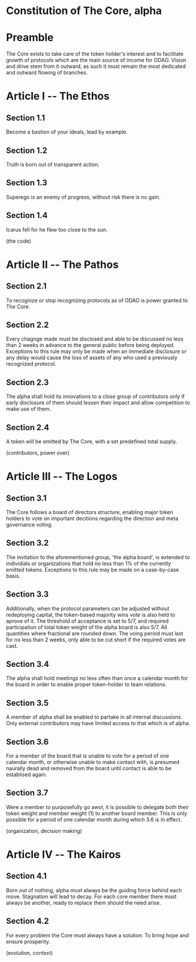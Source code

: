 # Constitution of The Core, alpha

# Preamble

The Core exists to take care of the token holder's interest and to facilitate growth of protocols which are the main source of income for ODAO. Vision and drive stem from it outward, as such it must remain the most dedicated and outward flowing of branches.

# Article I -- The Ethos

## Section 1.1

Become a bastion of your ideals, lead by example.

## Section 1.2

Truth is born out of transparent action.

## Section 1.3

Superego is an enemy of progress, without risk there is no gain.

## Section 1.4

Icarus fell for he flew too close to the sun.

(the code)

# Article II -- The Pathos

## Section 2.1

To recognize or stop recognizing protocols as of ODAO is power granted to The Core.

## Section 2.2

Every chagnge made must be disclosed and able to be discussed no less than 2 weeks in advance to the general public before being deployed. Exceptions to this rule may only be made when an immediate disclosure or any delay would cause the loss of assets of any who used a previously recognized protocol. 

## Section 2.3 

The alpha shall hold its innovations to a close group of contributors only if early disclosure of them should lessen their impact and allow competition to make use of them.

## Section 2.4

A token will be emitted by The Core, with a set predefined total supply.

(contributors, power over)

# Article III -- The Logos

## Section 3.1

The Core follows a board of directors structure, enabling major token holders to vote on important decitions regarding the direction and meta governance voting.

## Section 3.2

The invitation to the aforementioned group, 'the alpha board', is extended to individials or organizations that hold no less than 1% of the currently emitted tokens. Exceptions to this rule may be made on a case-by-case basis. 

## Section 3.3

Additionally, when the protocol parameters can be adjusted without redeploying capital, the token-based majority wins vote is also held to aprove of it. The threshold of acceptance is set to 5/7, and required participation of total token weight of the alpha board is also 5/7. All quantities where fractional are rounded down. The voing period must last for no less than 2 weeks, only able to be cut short if the required votes are cast. 

## Section 3.4

The alpha shall hold meetings no less often than once a calendar month for the board in order to enable proper token-holder to team relations.

## Section 3.5

A member of alpha shall be enabled to partake in all internal discussions. Only external contributors may have limited access to that which is of alpha.

## Section 3.6

For a member of the board that is unable to vote for a period of one calendar month, or otherwise unable to make contact with, is presumed naurally dead and removed from the board until contact is able to be establised again.

## Section 3.7

Were a member to purposefully go awol, it is possible to delegate both their token weight and member weight (1) to another board member. This is only possible for a period of one calendar month during which 3.6 is in effect.

(organization, decision making)

# Article IV -- The Kairos

## Section 4.1

Born out of nothing, alpha must always be the guiding force behind each move. Stagnation will lead to decay. For each core member there must always be another, ready to replace them should the need arise.

## Section 4.2

For every problem the Core must always have a solution. To bring hope and ensure prosperity.

(evolution, context)
